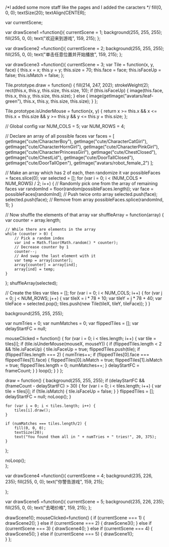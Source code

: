 /*I added some more staff like the pages and I added the caracters */
fill(0, 0, 0);
textSize(20);
textAlign(CENTER);


var currentScene;

var drawScene1 =function(){
    currentScene = 1;
background(255, 255, 255);
fill(255, 0, 0);
text("欢迎来到游戏", 159, 215);
};

var drawScene2 =function(){
    currentScene = 2;
 background(255, 255, 255);
fill(255, 0, 0); 
text("单击任意位置并开始播放", 159, 215);
};

var drawScene3 =function(){
    currentScene = 3;
  var Tile = function(x, y, face) {
    this.x = x;
    this.y = y;
    this.size = 70;
    this.face = face;
    this.isFaceUp = false;
    this.isMatch = false;
};

Tile.prototype.draw = function() {
    fill(214, 247, 202);
    strokeWeight(2);
    rect(this.x, this.y, this.size, this.size, 10);
    if (this.isFaceUp) {
        image(this.face, this.x, this.y, this.size, this.size);
    } else {
        image(getImage("avatars/leaf-green"), this.x, this.y, this.size, this.size);
    }
};

Tile.prototype.isUnderMouse = function(x, y) {
    return x >= this.x && x <= this.x + this.size  &&
        y >= this.y && y <= this.y + this.size;
};

// Global config
var NUM_COLS = 5;
var NUM_ROWS = 4;

// Declare an array of all possible faces
var faces = [
    getImage("cute/CharacterBoy"),
    getImage("cute/CharacterCatGirl"),
    getImage("cute/CharacterHornGirl"),
    getImage("cute/CharacterPinkGirl"),
    getImage("cute/CharacterPrincessGirl"),
    getImage("cute/ChestClosed"),
    getImage("cute/ChestLid"),
    getImage("cute/DoorTallClosed"),
    getImage("cute/DoorTallOpen"),
    getImage("avatars/robot_female_2")
];

// Make an array which has 2 of each, then randomize it
var possibleFaces = faces.slice(0);
var selected = [];
for (var i = 0; i < (NUM_COLS * NUM_ROWS) / 2; i++) {
    // Randomly pick one from the array of remaining faces
    var randomInd = floor(random(possibleFaces.length));
    var face = possibleFaces[randomInd];
    // Push twice onto array
    selected.push(face);
    selected.push(face);
    // Remove from array
    possibleFaces.splice(randomInd, 1);
}

// Now shuffle the elements of that array
var shuffleArray = function(array) {
    var counter = array.length;

    // While there are elements in the array
    while (counter > 0) {
        // Pick a random index
        var ind = Math.floor(Math.random() * counter);
        // Decrease counter by 1
        counter--;
        // And swap the last element with it
        var temp = array[counter];
        array[counter] = array[ind];
        array[ind] = temp;
    }
};
shuffleArray(selected);

// Create the tiles
var tiles = [];
for (var i = 0; i < NUM_COLS; i++) {
    for (var j = 0; j < NUM_ROWS; j++) {
        var tileX = i * 78 + 10;
        var tileY = j * 78 + 40;
        var tileFace = selected.pop();
        tiles.push(new Tile(tileX, tileY, tileFace));
    }
}

background(255, 255, 255);

var numTries = 0;
var numMatches = 0;
var flippedTiles = [];
var delayStartFC = null;

mouseClicked = function() {
    for (var i = 0; i < tiles.length; i++) {
        var tile = tiles[i];
        if (tile.isUnderMouse(mouseX, mouseY)) {
            if (flippedTiles.length < 2 && !tile.isFaceUp) {
                tile.isFaceUp = true;
                flippedTiles.push(tile);
                if (flippedTiles.length === 2) {
                    numTries++;
                    if (flippedTiles[0].face === flippedTiles[1].face) {
                        flippedTiles[0].isMatch = true;
                        flippedTiles[1].isMatch = true;
                        flippedTiles.length = 0;
                        numMatches++;
                    }
                    delayStartFC = frameCount;
                }
            } 
            loop();
        }
    }
};

draw = function() {
    background(255, 255, 255);
    if (delayStartFC && (frameCount - delayStartFC) > 30) {
        for (var i = 0; i < tiles.length; i++) {
            var tile = tiles[i];
            if (!tile.isMatch) {
                tile.isFaceUp = false;
            }
        }
        flippedTiles = [];
        delayStartFC = null;
        noLoop();
    }
    
    for (var i = 0; i < tiles.length; i++) {
        tiles[i].draw();
    }
    
    if (numMatches === tiles.length/2) {
        fill(0, 0, 0);
        textSize(20);
        text("You found them all in " + numTries + " tries!", 20, 375);
    }
};

noLoop();  
};

var drawScene4 =function(){
    currentScene = 4;
    background(235, 226, 235);
    fill(255, 0, 0);
    text("你警告游戏",  159, 215);
   
};

var drawScene5 =function(){
    currentScene = 5;
   background(235, 226, 235);
    fill(255, 0, 0);
    text("去喝价格",  159, 215);
};




drawScene1(); mouseClicked=function() {
    if (currentScene === 1) {
        drawScene2();
    } else if (currentScene === 2) {
        drawScene3();
    } else if (currentScene === 3) {
        drawScene4();
    } else if (currentScene === 4) {
        drawScene5();
    } else if (currentScene === 5) {
        drawScene1();  
    }
};

